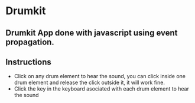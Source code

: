 # Drumkit
## Drumkit App done with javascript using event propagation.
## Instructions
- Click on any drum element to hear the sound, you can click inside one drum element and release the click outside it, it will work fine.
- Click the key in the keyboard asociated with each drum element to hear the sound
